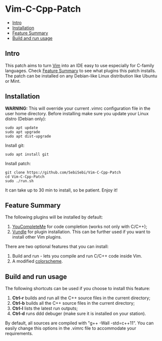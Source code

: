 # Vim-C-Cpp-Patch

- [Intro](#intro)
- [Installation](#installation)
- [Feature Summary](#feature-summary)
- [Build and run usage](#build-and-run-usage)

Intro
-----

This patch aims to turn [Vim](http://www.vim.org/) into an IDE easy to use especially for C-family languages.
Check [Feature Summary](#feature-summary) to see what plugins this patch installs. The patch can be installed
on any Debian-like Linux distribution like Ubuntu or Mint.

Installation
------------

**WARNING:** This will override your current .vimrc configuration file in the user home directory.
Before installing make sure you update your Linux distro (Debian only):

    sudo apt update
    sudo apt upgrade
    sudo apt dist-upgrade

Install git:

    sudo apt install git

Install patch:

    git clone https://github.com/SebiSebi/Vim-C-Cpp-Patch
    cd Vim-C-Cpp-Patch
    sudo ./run.sh

It can take up to 30 min to install, so be patient. Enjoy it!

Feature Summary
-----

The following plugins will be installed by default:

1. [YouCompleteMe](https://github.com/Valloric/YouCompleteMe) for code completion (works not only with C/C++);
2. [Vundle](https://github.com/VundleVim/Vundle.vim) for plugin installation. This can be further used if you want
to install other Vim plugins.

There are two optional features that you can install:

1. Build and run - lets you compile and run C/C++ code inside Vim.
2. A modified [colorscheme](https://github.com/tpope/vim-vividchalk).


Build and run usage
-----

The following shortcuts can be used if you choose to install this feature:

1. **Ctrl-r** builds and run all the C++ source files in the current directory;
2. **Ctrl-b** builds all the C++ source files in the current directory;
3. **Ctrl-l** lists the latest run outputs;
4. **Ctrl-d** runs ddd debuger (make sure it is installed on your station).

By default, all sources are compiled with "g++ -Wall -std=c++11". You can easily change
this options in the .vimrc file to accommodate your requirements.




